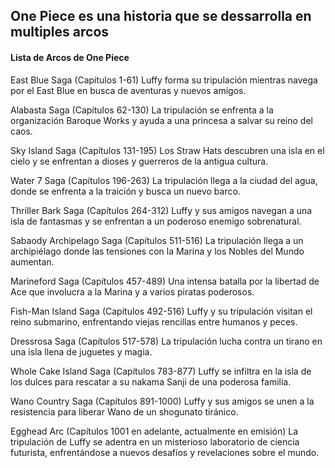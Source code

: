 ## **One Piece es una historia que se dessarrolla en multiples arcos**

#### **Lista de Arcos de One Piece**

East Blue Saga (Capítulos 1-61)
Luffy forma su tripulación mientras navega por el East Blue en busca de aventuras y nuevos amigos.

Alabasta Saga (Capítulos 62-130)
La tripulación se enfrenta a la organización Baroque Works y ayuda a una princesa a salvar su reino del caos.

Sky Island Saga (Capítulos 131-195)
Los Straw Hats descubren una isla en el cielo y se enfrentan a dioses y guerreros de la antigua cultura.

Water 7 Saga (Capítulos 196-263)
La tripulación llega a la ciudad del agua, donde se enfrenta a la traición y busca un nuevo barco.

Thriller Bark Saga (Capítulos 264-312)
Luffy y sus amigos navegan a una isla de fantasmas y se enfrentan a un poderoso enemigo sobrenatural.

Sabaody Archipelago Saga (Capítulos 511-516)
La tripulación llega a un archipiélago donde las tensiones con la Marina y los Nobles del Mundo aumentan.

Marineford Saga (Capítulos 457-489)
Una intensa batalla por la libertad de Ace que involucra a la Marina y a varios piratas poderosos.

Fish-Man Island Saga (Capítulos 492-516)
Luffy y su tripulación visitan el reino submarino, enfrentando viejas rencillas entre humanos y peces.

Dressrosa Saga (Capítulos 517-578)
La tripulación lucha contra un tirano en una isla llena de juguetes y magia.

Whole Cake Island Saga (Capítulos 783-877)
Luffy se infiltra en la isla de los dulces para rescatar a su nakama Sanji de una poderosa familia.

Wano Country Saga (Capítulos 891-1000)
Luffy y sus amigos se unen a la resistencia para liberar Wano de un shogunato tiránico.

Egghead Arc (Capítulos 1001 en adelante, actualmente en emisión)
La tripulación de Luffy se adentra en un misterioso laboratorio de ciencia futurista, enfrentándose a nuevos desafíos y revelaciones sobre el mundo.
